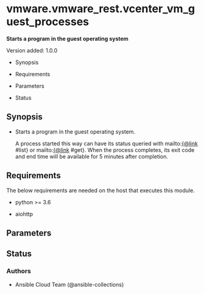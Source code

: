 # vmware.vmware_rest.vcenter_vm_guest_processes

**Starts a program in the guest operating system**

Version added: 1.0.0


* Synopsis


* Requirements


* Parameters


* Status

## Synopsis


* Starts a program in the guest operating system. <p> A process
started this way can have its status queried with mailto:[{@link](mailto:{@link)
#list} or mailto:[{@link](mailto:{@link) #get}. When the process completes, its exit
code and end time will be available for 5 minutes after completion.
<p>

## Requirements

The below requirements are needed on the host that executes this
module.


* python >= 3.6


* aiohttp

## Parameters

## Status

### Authors


* Ansible Cloud Team (@ansible-collections)
